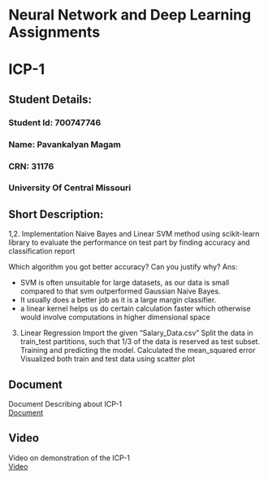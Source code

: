 # Neural Network and Deep Learning Assignments

# ICP-1

## Student Details:
### Student Id: 700747746
### Name: Pavankalyan Magam
### CRN: 31176
### University Of Central Missouri


## Short Description:
1,2. Implementation Naive Bayes and Linear SVM method using scikit-learn library to evaluate the performance on test part by finding accuracy and classification report

Which algorithm you got better accuracy? Can you justify why?
Ans:
* SVM is often unsuitable for large datasets, as our data is small compared to that svm outperformed Gaussian Naive Bayes.
* It usually does a better job as it is a large margin classifier.
* a linear kernel helps us do certain calculation faster which otherwise would involve computations in higher dimensional space

3. Linear Regression 
  Import the given “Salary_Data.csv”
  Split the data in train_test partitions, such that 1/3 of the data is reserved as test subset.
  Training and predicting the model.
  Calculated the mean_squared error
  Visualized both train and test data using scatter plot

## Document
Document Describing about ICP-1  
[Document](https://drive.google.com/file/d/1ibjK2bYu4TNRhDdDQ8CgDcpqJbTuFOpn/view?usp=sharing)

## Video
Video on demonstration of the ICP-1  
[Video](https://drive.google.com/file/d/1WCDY-_UuIK273xYXCJZfQTWNnCZsPY73/view?usp=sharing)
